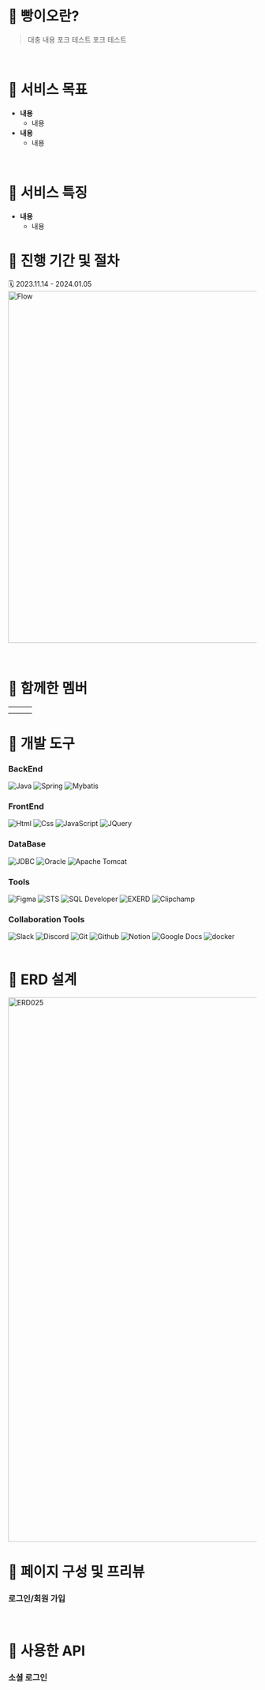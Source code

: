 # 🍞 빵이오란?
> 대충 내용 포크 테스트 포크 테스트
<br/>

# 🍞 서비스 목표
- **내용**
  - 내용
- **내용**
  - 내용

<br/>

# 🍞 서비스 특징
- **내용**
  - 내용

# 🍞 진행 기간 및 절차
🗓️ 2023.11.14 - 2024.01.05
<img width="713px" alt="Flow" >

<br/>

# 🍞 함께한 멤버
<table>
  <tbody>
    <tr>
      <td></td>
      <td></td>
      <td></td>
    </tr>
    <tr>
      <td></td>
      <td></td>
      <td></td>
    </tr>
  </tbody>
</table>

# 🍞 개발 도구
### BackEnd
<div>
  <img alt="Java" src ="https://img.shields.io/badge/Java-0769AD.svg?&style=for-the-badge&logo=Spring&logoColor=white"/>
  <img alt="Spring" src ="https://img.shields.io/badge/Spring-6DB33F.svg?&style=for-the-badge&logo=Spring&logoColor=white"/>
  <img alt="Mybatis" src ="https://img.shields.io/badge/Mybatis-000000.svg?&style=for-the-badge&logo=Databricks&logoColor=white"/>
</div>

### FrontEnd
<div>
  <img alt="Html" src ="https://img.shields.io/badge/HTML5-E34F26.svg?&style=for-the-badge&logo=HTML5&logoColor=white"/>
  <img alt="Css" src ="https://img.shields.io/badge/CSS3-1572B6.svg?&style=for-the-badge&logo=CSS3&logoColor=white"/> 
  <img alt="JavaScript" src ="https://img.shields.io/badge/JavaScriipt-F7DF1E.svg?&style=for-the-badge&logo=JavaScript&logoColor=black"/>
  <img alt="JQuery" src ="https://img.shields.io/badge/JQuery-0769AD.svg?&style=for-the-badge&logo=JQuery&logoColor=black"/>
</div>

### DataBase
<div>
  <img alt="JDBC" src ="https://img.shields.io/badge/JDBC-B8DBE4.svg?&style=for-the-badge&logo=Databricks&logoColor=black"/>
  <img alt="Oracle" src ="https://img.shields.io/badge/Oracle-F80000.svg?&style=for-the-badge&logo=Oracle&logoColor=black"/>
  <img alt="Apache Tomcat" src ="https://img.shields.io/badge/Apache Tomcat-F8DC75.svg?&style=for-the-badge&logo=Apache Tomcat&logoColor=black"/>
</div>

### Tools
<div>
  <img alt="Figma" src ="https://img.shields.io/badge/Figma-F24E1E.svg?&style=for-the-badge&logo=Figma&logoColor=white"/>
  <img alt="STS" src ="https://img.shields.io/badge/STS-6DB33F.svg?&style=for-the-badge&logo=Spring&logoColor=white"/>
  <img alt="SQL Developer" src ="https://img.shields.io/badge/SQL Developer-2AB1AC.svg?&style=for-the-badge&logo=Databricks&logoColor=white"/>
  <img alt="EXERD" src ="https://img.shields.io/badge/EXERD-DD282E.svg?&style=for-the-badge&logo=Databricks&logoColor=white"/>
  <img alt="Clipchamp" src ="https://img.shields.io/badge/Clipchamp-770C56.svg?&style=for-the-badge&logo=Microsoft&logoColor=white"/>
</div>


### Collaboration Tools
<div>
  <img alt="Slack" src ="https://img.shields.io/badge/Slack-4A154B.svg?&style=for-the-badge&logo=Slack&logoColor=white"/>
  <img alt="Discord" src ="https://img.shields.io/badge/Discord-5865F2.svg?&style=for-the-badge&logo=Discord&logoColor=white"/>
  <img alt="Git" src ="https://img.shields.io/badge/Git-F05032.svg?&style=for-the-badge&logo=Git&logoColor=white"/>
  <img alt="Github" src ="https://img.shields.io/badge/Github-181717.svg?&style=for-the-badge&logo=Github&logoColor=white"/>
  <img alt="Notion" src ="https://img.shields.io/badge/Notion-000000.svg?&style=for-the-badge&logo=Notion&logoColor=white"/>
  <img alt="Google Docs" src ="https://img.shields.io/badge/Google Docs-4285F4.svg?&style=for-the-badge&logo=Google Docs&logoColor=white"/>
  <img alt="docker" src="https://img.shields.io/badge/Docker-2496ED?style=for-the-badge&logo=Docker&logoColor=white"/>
</div>

<br/>

# 🍞 ERD 설계
<img width="1103" alt="ERD025" src="https://github.com/limdongsun0814/4shinhan/assets/89927567/649f50d2-1a4a-48cf-b892-3904fbca2aa4">

# 🍞 페이지 구성 및 프리뷰
### 로그인/회원 가입

<br/>

# 🍞 사용한 API
### 소셜 로그인





